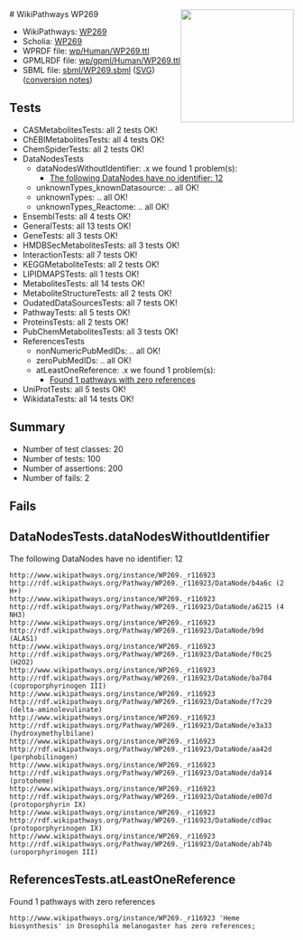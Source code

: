 <img style="float: right; width: 200px" src="../logo.png" />
# WikiPathways WP269

* WikiPathways: [WP269](https://identifiers.org/wikipathways:WP269)
* Scholia: [WP269](https://scholia.toolforge.org/wikipathways/WP269)
* WPRDF file: [wp/Human/WP269.ttl](../wp/Human/WP269.ttl)
* GPMLRDF file: [wp/gpml/Human/WP269.ttl](../wp/gpml/Human/WP269.ttl)
* SBML file: [sbml/WP269.sbml](../sbml/WP269.sbml) ([SVG](../sbml/WP269.svg)) ([conversion notes](../sbml/WP269.txt))

## Tests
* CASMetabolitesTests: all 2 tests OK!
* ChEBIMetabolitesTests: all 4 tests OK!
* ChemSpiderTests: all 2 tests OK!
* DataNodesTests
    * dataNodesWithoutIdentifier: .x we found 1 problem(s):
        * [The following DataNodes have no identifier: 12](#8792c492)
    * unknownTypes_knownDatasource: .. all OK!
    * unknownTypes: .. all OK!
    * unknownTypes_Reactome: .. all OK!
* EnsemblTests: all 4 tests OK!
* GeneralTests: all 13 tests OK!
* GeneTests: all 3 tests OK!
* HMDBSecMetabolitesTests: all 3 tests OK!
* InteractionTests: all 7 tests OK!
* KEGGMetaboliteTests: all 2 tests OK!
* LIPIDMAPSTests: all 1 tests OK!
* MetabolitesTests: all 14 tests OK!
* MetaboliteStructureTests: all 2 tests OK!
* OudatedDataSourcesTests: all 7 tests OK!
* PathwayTests: all 5 tests OK!
* ProteinsTests: all 2 tests OK!
* PubChemMetabolitesTests: all 3 tests OK!
* ReferencesTests
    * nonNumericPubMedIDs: .. all OK!
    * zeroPubMedIDs: .. all OK!
    * atLeastOneReference: .x we found 1 problem(s):
        * [Found 1 pathways with zero references](#35eb778e)
* UniProtTests: all 5 tests OK!
* WikidataTests: all 14 tests OK!


## Summary

* Number of test classes: 20
* Number of tests: 100
* Number of assertions: 200
* Number of fails: 2

## Fails

<a name="8792c492" />

## DataNodesTests.dataNodesWithoutIdentifier

The following DataNodes have no identifier: 12
```
http://www.wikipathways.org/instance/WP269._r116923 http://rdf.wikipathways.org/Pathway/WP269._r116923/DataNode/b4a6c (2 H+)
http://www.wikipathways.org/instance/WP269._r116923 http://rdf.wikipathways.org/Pathway/WP269._r116923/DataNode/a6215 (4 NH3)
http://www.wikipathways.org/instance/WP269._r116923 http://rdf.wikipathways.org/Pathway/WP269._r116923/DataNode/b9d (ALAS1)
http://www.wikipathways.org/instance/WP269._r116923 http://rdf.wikipathways.org/Pathway/WP269._r116923/DataNode/f0c25 (H2O2)
http://www.wikipathways.org/instance/WP269._r116923 http://rdf.wikipathways.org/Pathway/WP269._r116923/DataNode/ba704 (coproporphyrinogen III)
http://www.wikipathways.org/instance/WP269._r116923 http://rdf.wikipathways.org/Pathway/WP269._r116923/DataNode/f7c29 (delta-aminolevulinate)
http://www.wikipathways.org/instance/WP269._r116923 http://rdf.wikipathways.org/Pathway/WP269._r116923/DataNode/e3a33 (hydroxymethylbilane)
http://www.wikipathways.org/instance/WP269._r116923 http://rdf.wikipathways.org/Pathway/WP269._r116923/DataNode/aa42d (porphobilinogen)
http://www.wikipathways.org/instance/WP269._r116923 http://rdf.wikipathways.org/Pathway/WP269._r116923/DataNode/da914 (protoheme)
http://www.wikipathways.org/instance/WP269._r116923 http://rdf.wikipathways.org/Pathway/WP269._r116923/DataNode/e007d (protoporphyrin IX)
http://www.wikipathways.org/instance/WP269._r116923 http://rdf.wikipathways.org/Pathway/WP269._r116923/DataNode/cd9ac (protoporphyrinogen IX)
http://www.wikipathways.org/instance/WP269._r116923 http://rdf.wikipathways.org/Pathway/WP269._r116923/DataNode/ab74b (uroporphyrinogen III)
```

<a name="35eb778e" />

## ReferencesTests.atLeastOneReference

Found 1 pathways with zero references
```
http://www.wikipathways.org/instance/WP269._r116923 'Heme biosynthesis' in Drosophila melanogaster has zero references; 
```

